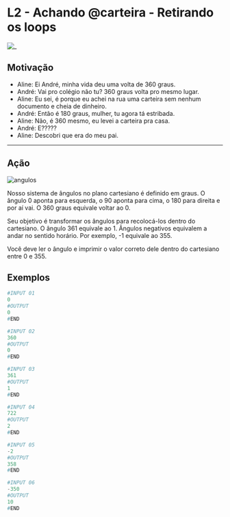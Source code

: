 # L2 - Achando @carteira - Retirando os loops

![_](https://raw.githubusercontent.com/qxcodefup/arcade/master/base/carteira/cover.jpg)

## Motivação

- Aline: Ei André, minha vida deu uma volta de 360 graus.
- André: Vai pro colégio não tu? 360 graus volta pro mesmo lugar.
- Aline: Eu sei, é porque eu achei na rua uma carteira sem nenhum documento e cheia de dinheiro.
- André: Então é 180 graus, mulher, tu agora tá estribada.
- Aline: Não, é 360 mesmo, eu levei a carteira pra casa.
- André: E?????
- Aline: Descobri que era do meu pai.

---

## Ação

![angulos](https://raw.githubusercontent.com/qxcodefup/arcade/master/base/carteira/angulos.png)

Nosso sistema de ângulos no plano cartesiano é definido em graus. O ângulo 0 aponta para esquerda, o 90 aponta para cima, o 180 para direita e por aí vai. O 360 graus equivale voltar ao 0.

Seu objetivo é transformar os ângulos para recolocá-los dentro do cartesiano. O ângulo 361 equivale ao 1. Ângulos negativos equivalem a andar no sentido horário. Por exemplo, -1 equivale ao 355.

Você deve ler o ângulo e imprimir o valor correto dele dentro do cartesiano entre 0 e 355.

## Exemplos

``` py
#INPUT 01
0
#OUTPUT
0
#END

#INPUT 02
360
#OUTPUT
0
#END

#INPUT 03
361
#OUTPUT
1
#END

#INPUT 04
722
#OUTPUT
2
#END

#INPUT 05
-2
#OUTPUT
358
#END

#INPUT 06
-350
#OUTPUT
10
#END
```
